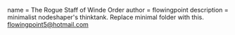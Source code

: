 name = The Rogue Staff of Winde Order
author = flowingpoint
description = minimalist nodeshaper's thinktank. Replace minimal folder with this. flowingpoint5@hotmail.com
